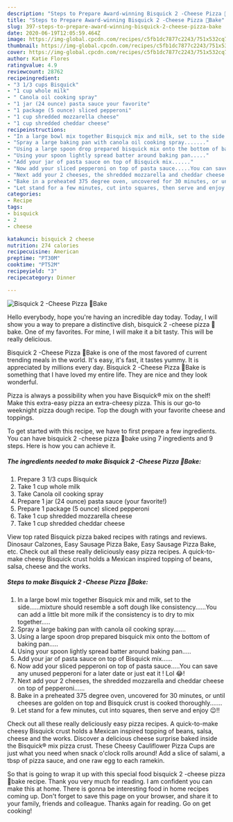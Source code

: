 ```yaml
---
description: "Steps to Prepare Award-winning Bisquick 2 -Cheese Pizza 🍕Bake"
title: "Steps to Prepare Award-winning Bisquick 2 -Cheese Pizza 🍕Bake"
slug: 397-steps-to-prepare-award-winning-bisquick-2-cheese-pizza-bake
date: 2020-06-19T12:05:59.464Z
image: https://img-global.cpcdn.com/recipes/c5fb1dc7877c2243/751x532cq70/bisquick-2-cheese-pizza-🍕bake-recipe-main-photo.jpg
thumbnail: https://img-global.cpcdn.com/recipes/c5fb1dc7877c2243/751x532cq70/bisquick-2-cheese-pizza-🍕bake-recipe-main-photo.jpg
cover: https://img-global.cpcdn.com/recipes/c5fb1dc7877c2243/751x532cq70/bisquick-2-cheese-pizza-🍕bake-recipe-main-photo.jpg
author: Katie Flores
ratingvalue: 4.9
reviewcount: 28762
recipeingredient:
- "3 1/3 cups Bisquick"
- "1 cup whole milk"
- " Canola oil cooking spray"
- "1 jar (24 ounce) pasta sauce your favorite"
- "1 package (5 ounce) sliced pepperoni"
- "1 cup shredded mozzarella cheese"
- "1 cup shredded cheddar cheese"
recipeinstructions:
- "In a large bowl mix together Bisquick mix and milk, set to the side......mixture should resemble a soft dough like consistency......You can add a little bit more milk if the consistency is to dry to mix together....."
- "Spray a large baking pan with canola oil cooking spray......."
- "Using a large spoon drop prepared bisquick mix onto the bottom of baking pan....."
- "Using your spoon lightly spread batter around baking pan....."
- "Add your jar of pasta sauce on top of Bisquick mix......"
- "Now add your sliced pepperoni on top of pasta sauce.....You can save any unused pepperoni for a later date or just eat it ! Lol 😂!"
- "Next add your 2 cheeses, the shredded mozzarella and cheddar cheese on top of pepperoni......"
- "Bake in a preheated 375 degree oven, uncovered for 30 minutes, or until cheeses are golden on top and Bisquick crust is cooked thoroughly......."
- "Let stand for a few minutes, cut into squares, then serve and enjoy 😉!!"
categories:
- Recipe
tags:
- bisquick
- 2
- cheese

katakunci: bisquick 2 cheese 
nutrition: 274 calories
recipecuisine: American
preptime: "PT30M"
cooktime: "PT52M"
recipeyield: "3"
recipecategory: Dinner

---
```



![Bisquick 2 -Cheese Pizza 🍕Bake](https://img-global.cpcdn.com/recipes/c5fb1dc7877c2243/751x532cq70/bisquick-2-cheese-pizza-🍕bake-recipe-main-photo.jpg)

Hello everybody, hope you're having an incredible day today. Today, I will show you a way to prepare a distinctive dish, bisquick 2 -cheese pizza 🍕bake. One of my favorites. For mine, I will make it a bit tasty. This will be really delicious.

Bisquick 2 -Cheese Pizza 🍕Bake is one of the most favored of current trending meals in the world. It's easy, it's fast, it tastes yummy. It is appreciated by millions every day. Bisquick 2 -Cheese Pizza 🍕Bake is something that I have loved my entire life. They are nice and they look wonderful.

Pizza is always a possibility when you have Bisquick® mix on the shelf! Make this extra-easy pizza an extra-cheesy pizza. This is our go-to weeknight pizza dough recipe. Top the dough with your favorite cheese and toppings.


To get started with this recipe, we have to first prepare a few ingredients. You can have bisquick 2 -cheese pizza 🍕bake using 7 ingredients and 9 steps. Here is how you can achieve it.

<!--inarticleads1-->

##### The ingredients needed to make Bisquick 2 -Cheese Pizza 🍕Bake:

1. Prepare 3 1/3 cups Bisquick
1. Take 1 cup whole milk
1. Take  Canola oil cooking spray
1. Prepare 1 jar (24 ounce) pasta sauce (your favorite!)
1. Prepare 1 package (5 ounce) sliced pepperoni
1. Take 1 cup shredded mozzarella cheese
1. Take 1 cup shredded cheddar cheese


View top rated Bisquick pizza baked recipes with ratings and reviews. Dinosaur Calzones, Easy Sausage Pizza Bake, Easy Sausage Pizza Bake, etc. Check out all these really deliciously easy pizza recipes. A quick-to-make cheesy Bisquick crust holds a Mexican inspired topping of beans, salsa, cheese and the works. 

<!--inarticleads2-->

##### Steps to make Bisquick 2 -Cheese Pizza 🍕Bake:

1. In a large bowl mix together Bisquick mix and milk, set to the side......mixture should resemble a soft dough like consistency......You can add a little bit more milk if the consistency is to dry to mix together.....
1. Spray a large baking pan with canola oil cooking spray.......
1. Using a large spoon drop prepared bisquick mix onto the bottom of baking pan.....
1. Using your spoon lightly spread batter around baking pan.....
1. Add your jar of pasta sauce on top of Bisquick mix......
1. Now add your sliced pepperoni on top of pasta sauce.....You can save any unused pepperoni for a later date or just eat it ! Lol 😂!
1. Next add your 2 cheeses, the shredded mozzarella and cheddar cheese on top of pepperoni......
1. Bake in a preheated 375 degree oven, uncovered for 30 minutes, or until cheeses are golden on top and Bisquick crust is cooked thoroughly.......
1. Let stand for a few minutes, cut into squares, then serve and enjoy 😉!!


Check out all these really deliciously easy pizza recipes. A quick-to-make cheesy Bisquick crust holds a Mexican inspired topping of beans, salsa, cheese and the works. Discover a delicious cheese surprise baked inside the Bisquick® mix pizza crust. These Cheesy Cauliflower Pizza Cups are just what you need when snack o&#39;clock rolls around! Add a slice of salami, a tbsp of pizza sauce, and one raw egg to each ramekin. 

So that is going to wrap it up with this special food bisquick 2 -cheese pizza 🍕bake recipe. Thank you very much for reading. I am confident you can make this at home. There is gonna be interesting food in home recipes coming up. Don't forget to save this page on your browser, and share it to your family, friends and colleague. Thanks again for reading. Go on get cooking!
